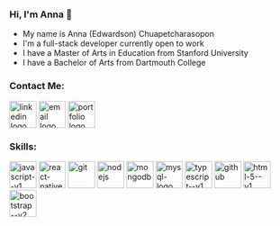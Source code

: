 ### Hi, I'm Anna 👋
- My name is Anna (Edwardson) Chuapetcharasopon
- I'm a full-stack developer currently open to work
- I have a Master of Arts in Education from Stanford University
- I have a Bachelor of Arts from Dartmouth College

### Contact Me:
<p align="left">
   <a href="https://www.linkedin.com/in/annachuapetcharasopon" target="blank"><img align="center" width="48" height="48" src="https://img.icons8.com/color/48/linkedin.png" title = "LinkedIn" alt="linkedin logo"/></a>
   <a href="mailto:annaedwardson@gmail.com" target="_blank"><img align="center" width="48" height="48" src="https://img.icons8.com/fluency/48/gmail-new.png" title = "Email" alt="email logo"/></a>
   <a href="https://annachuapetcharasopon.netlify.app/" target="_blank"><img align="center" width="48" height="48" src="https://img.icons8.com/fluency/48/web.png" title = "Portfolio" alt="portfolio logo"/></a>
</p>

### Skills:
<p align="left">
   <img width="48" height="48" src="https://img.icons8.com/color/48/javascript--v1.png" alt="javascript--v1"/>
   <img width="48" height="48" src="https://img.icons8.com/color/48/react-native.png" alt="react-native"/>
   <img width="48" height="48" src="https://img.icons8.com/color/48/git.png" alt="git"/>
   <img width="48" height="48" src="https://img.icons8.com/color/48/nodejs.png" alt="nodejs"/>
   <img width="48" height="48" src="https://img.icons8.com/color/48/mongodb.png" alt="mongodb"/>
   <img width="48" height="48" src="https://img.icons8.com/color/48/mysql-logo.png" alt="mysql-logo"/>
   <img width="48" height="48" src="https://img.icons8.com/fluency/48/typescript--v1.png" alt="typescript--v1"/>
   <img width="48" height="48" src="https://img.icons8.com/material-outlined/48/github.png" alt="github"/>
   <img width="48" height="48" src="https://img.icons8.com/color/48/html-5--v1.png" alt="html-5--v1"/>
   <img width="48" height="48" src="https://img.icons8.com/color/48/bootstrap--v2.png" alt="bootstrap--v2"/>
</p>

<!--
**ahgeak/ahgeak** is a ✨ _special_ ✨ repository because its `README.md` (this file) appears on your GitHub profile.

Here are some ideas to get you started:

- 🔭 I’m currently working on ...
- 🌱 I’m currently learning ...
- 👯 I’m looking to collaborate on ...
- 🤔 I’m looking for help with ...
- 💬 Ask me about ...
- 📫 How to reach me: ...
- 😄 Pronouns: ...
- ⚡ Fun fact: ...
-->

